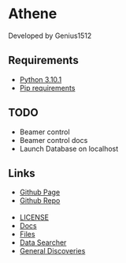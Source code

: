 <link rel="stylesheet" href="/athene/static/styles/standard.css">

# Athene

Developed by Genius1512

## Requirements

- [Python 3.10.1](https://www.python.org/downloads/release/python-3101/ "Python 3.10.1 Download site")
- [Pip requirements](requirements.txt "Requirements for the python app")

## TODO

- Beamer control
- Beamer control docs
- Launch Database on localhost

## Links

- [Github Page](https://genius1512.github.io/athene "Github Page")
- [Github Repo](https://github.com/genius1512/athene)
<br><br>
- [LICENSE](license.txt "License")
- [Docs](https://genius1512.github.io/athene/docs/ "Athene Documentation")
- [Files](https://genius1512.github.io/athene/files "Files to download")
- [Data Searcher](https://genius1512.github.io/athene/datasearcher)
- [General Discoveries](https://genius1512.github.io/athene/discoveries)
